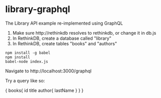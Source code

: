 # library-graphql
The Library API example re-implemented using GraphQL

1. Make sure http://rethinkdb resolves to rethinkdb, or change it in db.js
2. In RethinkDB, create a database called "library"
3. In RethinkDB, create tables "books" and "authors"

```
npm install -g babel
npm install
babel-node index.js
```

Navigate to http://localhost:3000/graphql

Try a query like so:

{
  books{
    id
    title
    author{
      lastName
    }
  }
}

